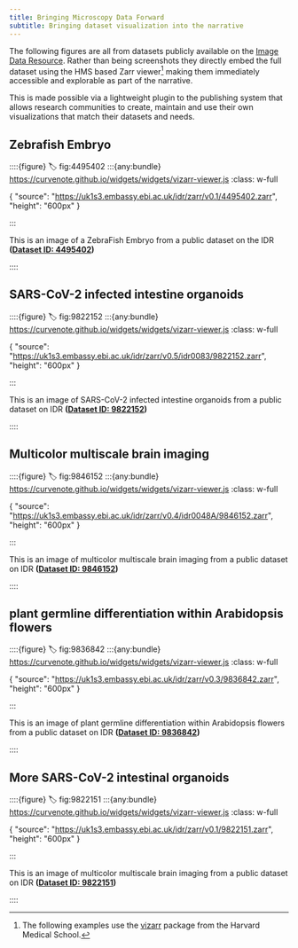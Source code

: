 ```yaml
---
title: Bringing Microscopy Data Forward
subtitle: Bringing dataset visualization into the narrative
---
```


The following figures are all from datasets publicly available on the [Image Data Resource](https://idr.openmicroscopy.org). Rather than being screenshots they directly embed the full dataset using the HMS based Zarr viewer[^1] making them immediately accessible and explorable as part of the narrative.

This is made possible via a lightweight plugin to the publishing system that allows research communities to create, maintain and use their own visualizations that match their datasets and needs.

[^1]: The following examples use the [vizarr](https://github.com/hms-dbmi/vizarr) package from the Harvard Medical School.

## Zebrafish Embryo

::::{figure}
:label: fig:4495402
:::{any:bundle} https://curvenote.github.io/widgets/widgets/vizarr-viewer.js
:class: w-full

{ "source": "https://uk1s3.embassy.ebi.ac.uk/idr/zarr/v0.1/4495402.zarr", "height": "600px" }

:::

This is an image of a ZebraFish Embryo from a public dataset on the IDR **([Dataset ID: 4495402](#fig:data:4495402))**

::::

## SARS-CoV-2 infected intestine organoids

::::{figure}
:label: fig:9822152
:::{any:bundle} https://curvenote.github.io/widgets/widgets/vizarr-viewer.js
:class: w-full

{ "source": "https://uk1s3.embassy.ebi.ac.uk/idr/zarr/v0.5/idr0083/9822152.zarr", "height": "600px" }

:::

This is an image of SARS-CoV-2 infected intestine organoids from a public dataset on IDR **([Dataset ID: 9822152](#fig:data:9822152))**

::::

## Multicolor multiscale brain imaging

::::{figure}
:label: fig:9846152
:::{any:bundle} https://curvenote.github.io/widgets/widgets/vizarr-viewer.js
:class: w-full

{ "source": "https://uk1s3.embassy.ebi.ac.uk/idr/zarr/v0.4/idr0048A/9846152.zarr", "height": "600px" }

:::

This is an image of multicolor multiscale brain imaging from a public dataset on IDR **([Dataset ID: 9846152](#fig:data:9846152))**

::::

## plant germline differentiation within Arabidopsis flowers

::::{figure}
:label: fig:9836842
:::{any:bundle} https://curvenote.github.io/widgets/widgets/vizarr-viewer.js
:class: w-full

{ "source": "https://uk1s3.embassy.ebi.ac.uk/idr/zarr/v0.3/9836842.zarr", "height": "600px" }

:::

This is an image of plant germline differentiation within Arabidopsis flowers from a public dataset on IDR **([Dataset ID: 9836842](#fig:data:9836842))**

::::

## More SARS-CoV-2 intestinal organoids

::::{figure}
:label: fig:9822151
:::{any:bundle} https://curvenote.github.io/widgets/widgets/vizarr-viewer.js
:class: w-full

{ "source": "https://uk1s3.embassy.ebi.ac.uk/idr/zarr/v0.1/9822151.zarr", "height": "600px" }

:::

This is an image of multicolor multiscale brain imaging from a public dataset on IDR **([Dataset ID: 9822151](#fig:data:9822151))**

::::
